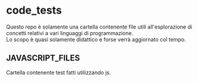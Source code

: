 # code_tests

Questo repo è solamente una cartella contenente file utili all'esplorazione di concetti relativi a 
vari linguaggi di programmazione.<br>
Lo scopo è quasi solamente didattico e forse verrà aggiornato col tempo. <br>

## JAVASCRIPT_FILES

Cartella contenente test fatti utilizzando js. <br>

